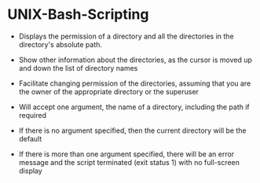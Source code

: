 # UNIX-Bash-Scripting
* Displays the permission of a directory and all the directories in the directory's absolute path.
* Show other information about the directories, as the cursor is moved up and down the list of directory names
* Facilitate changing permission of the directories, assuming that you are the owner of the appropriate directory or the superuser

* Will accept one argument, the name of a directory, including the path if required
* If there is no argument specified, then the current directory will be the default
* If there is more than one argument specified, there will be an error message and the script terminated (exit status 1) with no full-screen display

